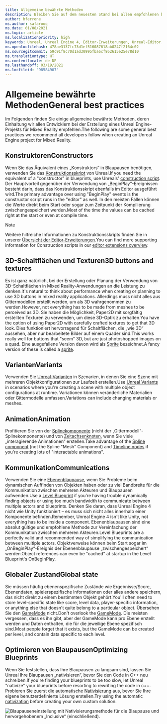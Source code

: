 ```yaml
---
title: Allgemeine bewährte Methoden
description: Bleiben Sie auf dem neuesten Stand bei allen empfohlenen bewährten Methoden für die Entwicklung von Mixed Reality-Anwendungen in der Unreal Engine.
author: hferrone
ms.author: safarooq
ms.date: 01/08/2021
ms.topic: article
ms.localizationpriority: high
keywords: Unreal, Unreal Engine 4, Editor-Erweiterungen, Unreal-Editor, UE4, HoloLens, HoloLens 2, Mixed Reality, Entwicklung, Dokumentation, Leitfäden, Features, Mixed Reality-Headset, Windows Mixed Reality-Headset, Virtual Reality-Headset, Portieren, Upgrade
ms.openlocfilehash: 478ae3137fc73d1ef516087618ab0247f2164c02
ms.sourcegitcommit: 59c91f8c70d1ad30995fba6cf862615e25e78d10
ms.translationtype: HT
ms.contentlocale: de-DE
ms.lasthandoff: 03/19/2021
ms.locfileid: "98584907"
---
```

# <a name="general-best-practices"></a><span data-ttu-id="69f56-104">Allgemeine bewährte Methoden</span><span class="sxs-lookup"><span data-stu-id="69f56-104">General best practices</span></span>

<span data-ttu-id="69f56-105">Im Folgenden finden Sie einige allgemeine bewährte Methoden, deren Einhaltung wir allen Entwicklern bei der Erstellung eines Unreal Engine-Projekts für Mixed Reality empfehlen.</span><span class="sxs-lookup"><span data-stu-id="69f56-105">The following are some general best practices we recommend all developers follow when creating an Unreal Engine project for Mixed Reality.</span></span>

## <a name="constructors"></a><span data-ttu-id="69f56-106">Konstruktoren</span><span class="sxs-lookup"><span data-stu-id="69f56-106">Constructors</span></span>

<span data-ttu-id="69f56-107">Wenn Sie das Äquivalent eines „Konstruktors“ in Blaupausen benötigen, verwenden Sie das [Konstruktionsskript](https://docs.unrealengine.com/ProgrammingAndScripting/Blueprints/UserGuide/UserConstructionScript/index.html) von Unreal.</span><span class="sxs-lookup"><span data-stu-id="69f56-107">If you need the equivalent of a "constructor" in blueprints, use Unreals' [construction script](https://docs.unrealengine.com/ProgrammingAndScripting/Blueprints/UserGuide/UserConstructionScript/index.html).</span></span> <span data-ttu-id="69f56-108">Der Hauptvorteil gegenüber der Verwendung von „BeginPlay“-Ereignissen besteht darin, dass das Konstruktionsskript ebenfalls im Editor ausgeführt wird.</span><span class="sxs-lookup"><span data-stu-id="69f56-108">The primary advantage over using "BeginPlay" events is the constructor script runs in the "editor" as well.</span></span> <span data-ttu-id="69f56-109">In den meisten Fällen können die Werte direkt beim Start oder sogar zum Zeitpunkt der Kompilierung zwischengespeichert werden.</span><span class="sxs-lookup"><span data-stu-id="69f56-109">Most of the time the values can be cached right at the start or even at compile time.</span></span>

> [!NOTE]
> <span data-ttu-id="69f56-110">Weitere hilfreiche Informationen zu Konstruktionsskripts finden Sie in unserer [Übersicht der Editor-Erweiterungen](unreal-editor-extensions.md#construction-scripts).</span><span class="sxs-lookup"><span data-stu-id="69f56-110">You can find more supporting information for Construction scripts in our [editor extensions overview](unreal-editor-extensions.md#construction-scripts).</span></span>

## <a name="3d-buttons-and-textures"></a><span data-ttu-id="69f56-111">3D-Schaltflächen und Texturen</span><span class="sxs-lookup"><span data-stu-id="69f56-111">3D buttons and textures</span></span>

<span data-ttu-id="69f56-112">Es ist ganz natürlich, bei der Erstellung oder Planung der Verwendung von 3D-Schaltflächen in Mixed Reality-Anwendungen an die Leistung zu denken.</span><span class="sxs-lookup"><span data-stu-id="69f56-112">It's natural to think about performance when creating or planning to use 3D buttons in mixed reality applications.</span></span> <span data-ttu-id="69f56-113">Allerdings muss nicht alles aus Gittermodellen erstellt werden, um als 3D wahrgenommen zu werden.</span><span class="sxs-lookup"><span data-stu-id="69f56-113">However, not everything has to be made from meshes to be perceived as 3D.</span></span> <span data-ttu-id="69f56-114">Sie haben die Möglichkeit, Paper2D mit sorgfältig erstellten Texturen zu verwenden, um diese 3D-Optik zu erhalten.</span><span class="sxs-lookup"><span data-stu-id="69f56-114">You have the option of using Paper2D with carefully crafted textures to get that 3D look.</span></span> <span data-ttu-id="69f56-115">Dies funktioniert hervorragend für Schaltflächen, die „wie 3D“ aussehen, aber nur bearbeitete Bilder auf einem Quader sind.</span><span class="sxs-lookup"><span data-stu-id="69f56-115">This works really well for buttons that "seem" 3D, but are just photoshopped images on a quad.</span></span> <span data-ttu-id="69f56-116">Eine ausgefallene Version davon wird als [Sprite](https://docs.unrealengine.com/AnimatingObjects/Paper2D/Sprites/index.html) bezeichnet.</span><span class="sxs-lookup"><span data-stu-id="69f56-116">A fancy version of these is called a [sprite](https://docs.unrealengine.com/AnimatingObjects/Paper2D/Sprites/index.html).</span></span>

## <a name="variants"></a><span data-ttu-id="69f56-117">Varianten</span><span class="sxs-lookup"><span data-stu-id="69f56-117">Variants</span></span>

<span data-ttu-id="69f56-118">Verwenden Sie [Unreal-Varianten](https://docs.unrealengine.com/Basics/Levels/Variants/index.html) in Szenarien, in denen Sie eine Szene mit mehreren Objektkonfigurationen zur Laufzeit erstellen.</span><span class="sxs-lookup"><span data-stu-id="69f56-118">Use [Unreal Variants](https://docs.unrealengine.com/Basics/Levels/Variants/index.html) in scenarios where you're creating a scene with multiple object configurations at runtime.</span></span> <span data-ttu-id="69f56-119">Variationen können veränderliche Materialien oder Gittermodelle umfassen.</span><span class="sxs-lookup"><span data-stu-id="69f56-119">Variations can include changing materials or meshes.</span></span> 

## <a name="animation"></a><span data-ttu-id="69f56-120">Animation</span><span class="sxs-lookup"><span data-stu-id="69f56-120">Animation</span></span>

<span data-ttu-id="69f56-121">Profitieren Sie von der [Splinekomponente](https://docs.unrealengine.com/API/Runtime/Engine/Components/USplineComponent/index.html) (nicht der „Gittermodell“-Splinekomponente) und von [Zeitachsenknoten](https://docs.unrealengine.com/ProgrammingAndScripting/Blueprints/UserGuide/Timelines/index.html), wenn Sie viele „interagierende Animationen“ erstellen.</span><span class="sxs-lookup"><span data-stu-id="69f56-121">Take advantage of the [Spline component](https://docs.unrealengine.com/API/Runtime/Engine/Components/USplineComponent/index.html) (not the Spline "Mesh" Component) and [Timeline nodes](https://docs.unrealengine.com/ProgrammingAndScripting/Blueprints/UserGuide/Timelines/index.html) if you're creating lots of "interactable animations".</span></span> 

<!-- You can find a comprehensive [video tutorial here](https://www.youtube.com/watch?v=bWXI91FdMtk&ab_channel=DoubleCrossGames). -->

## <a name="communications"></a><span data-ttu-id="69f56-122">Kommunikation</span><span class="sxs-lookup"><span data-stu-id="69f56-122">Communications</span></span>

<span data-ttu-id="69f56-123">Verwenden Sie eine [Ebenenblaupause](https://docs.unrealengine.com/ProgrammingAndScripting/Blueprints/UserGuide/Types/LevelBlueprint/index.html), wenn Sie Probleme beim dynamischen Auffinden von Objekten haben oder zu viel Bandbreite für die Kommunikation zwischen mehreren Akteuren und Blaupausen aufwenden.</span><span class="sxs-lookup"><span data-stu-id="69f56-123">Use a [Level Blueprint](https://docs.unrealengine.com/ProgrammingAndScripting/Blueprints/UserGuide/Types/LevelBlueprint/index.html) if you're having trouble dynamically finding objects or using too much bandwidth to communicate between multiple actors and blueprints.</span></span> <span data-ttu-id="69f56-124">Denken Sie daran, dass Unreal Engine 4 nicht wie Unity funktioniert – es muss sich nicht alles innerhalb einer Komponente befinden.</span><span class="sxs-lookup"><span data-stu-id="69f56-124">Remember, Unreal Engine 4 isn't like Unity, not everything has to be inside a component.</span></span> <span data-ttu-id="69f56-125">Ebenenblaupausen sind eine absolut gültige und empfohlene Methode zur Vereinfachung der Kommunikation zwischen mehreren Akteuren.</span><span class="sxs-lookup"><span data-stu-id="69f56-125">Level Blueprints are a perfectly valid and recommended way of simplifying the communication between multiple actors.</span></span> <span data-ttu-id="69f56-126">Objektverweise können beim Start sogar im „OnBeginPlay“-Ereignis der Ebenenblaupause „zwischengespeichert“ werden.</span><span class="sxs-lookup"><span data-stu-id="69f56-126">Object references can even be "cached" at startup in the Level Blueprint's OnBeginPlay.</span></span>

## <a name="global-state"></a><span data-ttu-id="69f56-127">Globaler Zustand</span><span class="sxs-lookup"><span data-stu-id="69f56-127">Global state</span></span>

<span data-ttu-id="69f56-128">Sie müssen häufig ebenenspezifische Zustände wie Ergebnisse/Score, Ebenendaten, spielerspezifische Informationen oder alles andere speichern, das nicht direkt zu einem bestimmten Objekt gehört.</span><span class="sxs-lookup"><span data-stu-id="69f56-128">You'll often need to store level-specific state like score, level data, player-specific information, or anything else that doesn't quite belong to a particular object.</span></span> <span data-ttu-id="69f56-129">Übersehen Sie den [GameMode](https://docs.unrealengine.com/en-US/InteractiveExperiences/Framework/GameMode/index.html) nicht.</span><span class="sxs-lookup"><span data-stu-id="69f56-129">Don't overlook the [GameMode](https://docs.unrealengine.com/en-US/InteractiveExperiences/Framework/GameMode/index.html).</span></span> <span data-ttu-id="69f56-130">Die meisten vergessen, dass es ihn gibt, aber der GameMode kann pro Ebene erstellt werden und Daten enthalten, die für die jeweilige Ebene spezifisch sind.</span><span class="sxs-lookup"><span data-stu-id="69f56-130">Most people forget that it exists, but the GameMode can be created per level, and contain data specific to each level.</span></span>

## <a name="optimizing-blueprints"></a><span data-ttu-id="69f56-131">Optimieren von Blaupausen</span><span class="sxs-lookup"><span data-stu-id="69f56-131">Optimizing Blueprints</span></span>

<span data-ttu-id="69f56-132">Wenn Sie feststellen, dass Ihre Blaupausen zu langsam sind, lassen Sie Unreal Ihre Blaupausen „nativisieren“, bevor Sie den Code in C++ neu schreiben.</span><span class="sxs-lookup"><span data-stu-id="69f56-132">If you're finding your blueprints to be too slow, let Unreal "nativize" your blueprints before resorting to rewriting the code in c++.</span></span> <span data-ttu-id="69f56-133">Probieren Sie zuerst die automatische [Nativisierung](https://docs.unrealengine.com/ProgrammingAndScripting/Blueprints/TechnicalGuide/NativizingBlueprints/index.html) aus, bevor Sie Ihre eigene benutzerdefinierte Lösung erstellen.</span><span class="sxs-lookup"><span data-stu-id="69f56-133">Try using the automatic [nativization](https://docs.unrealengine.com/ProgrammingAndScripting/Blueprints/TechnicalGuide/NativizingBlueprints/index.html) before creating your own custom solution.</span></span>

![Blaupauseneinstellung mit Nativisierungsmethode für die Blaupause und hervorgehobenem „Inclusive“ (einschließend).](images/unreal-general-practices-img-01.jpg)
